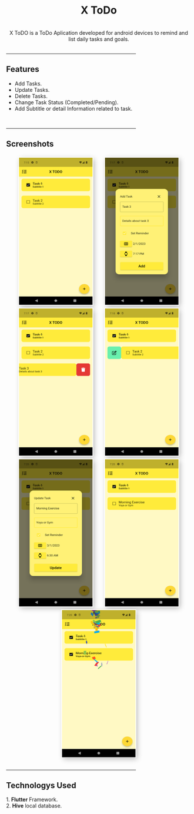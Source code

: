  <h1 align= "center">X ToDo</h1>
  <br>
  <div align="center">
    X ToDO is a ToDo Aplication developed for android devices to remind and list daily tasks and goals.
  </div>
  <br>
  <span align="center">
    <hr width="70%" />
  </span>
  <h2>
    Features
  </h2>
  <ul>
    <li>
      Add Tasks.
    </li>
    <li>
      Update Tasks.
    </li>
    <li>
      Delete Tasks.
    </li>
    <li>
      Change Task Status (Completed/Pending).
    </li>
    <li>
      Add Subtitle or detail Information related to task.
    </li>
  </ul>
  <br>
  <span align="center">
    <hr width="70%" />
  </span>
  <h2>
    Screenshots
  </h2>
  <div align="center";>
      <span style=" padding: 3%;">
        <img style=" margin-top: 7px;
        box-shadow: inset 0 -3em 3em rgba(0, 0, 0, 0.1), 0 0 0 2px rgb(255, 255, 255),
          0.3em 0.3em 1em rgba(0, 0, 0, 0.3);" class="img"
          src="https://raw.githubusercontent.com/Sanket-Ugale/ToDo-App/main/assets/Screenshot_1.png" alt="Screenshot_1"
          height="400" width="200"></span>
      <span style=" padding: 3%;"><img style=" margin-top: 7px;
        box-shadow: inset 0 -3em 3em rgba(0, 0, 0, 0.1), 0 0 0 2px rgb(255, 255, 255),
          0.3em 0.3em 1em rgba(0, 0, 0, 0.3);" class="img"
          src="https://raw.githubusercontent.com/Sanket-Ugale/ToDo-App/main/assets/Screenshot_2.png" alt="Screenshot_2"
          height="400" width="200"></span>
      <span style=" padding: 3%;"><img style=" margin-top: 7px;
        box-shadow: inset 0 -3em 3em rgba(0, 0, 0, 0.1), 0 0 0 2px rgb(255, 255, 255),
          0.3em 0.3em 1em rgba(0, 0, 0, 0.3);" class="img"
          src="https://raw.githubusercontent.com/Sanket-Ugale/ToDo-App/main/assets/Screenshot_3.png" alt="Screenshot_3"
          height="400" width="200"></span>
      <span style=" padding: 3%;"><img style=" margin-top: 7px;
        box-shadow: inset 0 -3em 3em rgba(0, 0, 0, 0.1), 0 0 0 2px rgb(255, 255, 255),
          0.3em 0.3em 1em rgba(0, 0, 0, 0.3);" class="img"
          src="https://raw.githubusercontent.com/Sanket-Ugale/ToDo-App/main/assets/Screenshot_4.png" alt="Screenshot_4"
          height="400" width="200"></span>
      <span style=" padding: 3%;"><img style=" margin-top: 7px;
        box-shadow: inset 0 -3em 3em rgba(0, 0, 0, 0.1), 0 0 0 2px rgb(255, 255, 255),
          0.3em 0.3em 1em rgba(0, 0, 0, 0.3);" class="img"
          src="https://raw.githubusercontent.com/Sanket-Ugale/ToDo-App/main/assets/Screenshot_5.png" alt="Screenshot_5"
          height="400" width="200"></span>
      <span style=" padding: 3%;"><img style=" margin-top: 7px;
        box-shadow: inset 0 -3em 3em rgba(0, 0, 0, 0.1), 0 0 0 2px rgb(255, 255, 255),
          0.3em 0.3em 1em rgba(0, 0, 0, 0.3);" class="img"
          src="https://raw.githubusercontent.com/Sanket-Ugale/ToDo-App/main/assets/Screenshot_6.png" alt="Screenshot_6"
          height="400" width="200"></span>
      <span style=" padding: 3%;"><img style=" margin-top: 7px;
        box-shadow: inset 0 -3em 3em rgba(0, 0, 0, 0.1), 0 0 0 2px rgb(255, 255, 255),
          0.3em 0.3em 1em rgba(0, 0, 0, 0.3);" class="img"
          src="https://raw.githubusercontent.com/Sanket-Ugale/ToDo-App/main/assets/Screenshot_7.png" alt="Screenshot_7"
          height="400" width="200"></span>
  </div>
  <br>
  <span align="center">
    <hr width="70%" />
  </span>
  <h2>
    Technologys Used
  </h2>
  1. <strong>Flutter</strong> Framework. <br>
  2. <strong>Hive</strong> local database.
